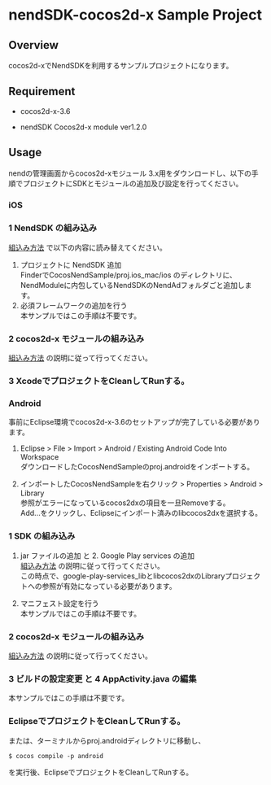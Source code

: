 nendSDK-cocos2d-x Sample Project
==================
## Overview
cocos2d-xでNendSDKを利用するサンプルプロジェクトになります。  

## Requirement

* cocos2d-x-3.6

* nendSDK Cocos2d-x module ver1.2.0

## Usage
nendの管理画面からcocos2d-xモジュール 3.x用をダウンロードし、以下の手順でプロジェクトにSDKとモジュールの追加及び設定を行ってください。

### iOS  

### 1 NendSDK の組み込み
[組込み方法](https://github.com/fan-ADN/nendSDK-cocos2d-x/wiki/組込み方法) で以下の内容に読み替えてください。

1. プロジェクトに NendSDK 追加  
FinderでCocosNendSample/proj.ios_mac/ios のディレクトリに、NendModuleに内包しているNendSDKのNendAdフォルダごと追加します。  
2. 必須フレームワークの追加を行う  
本サンプルではこの手順は不要です。

### 2 cocos2d-x モジュールの組み込み
[組込み方法](https://github.com/fan-ADN/nendSDK-cocos2d-x/wiki/組込み方法) の説明に従って行ってください。


### 3 XcodeでプロジェクトをCleanしてRunする。

### Android  
事前にEclipse環境でcocos2d-x-3.6のセットアップが完了している必要があります。

1. Eclipse > File > Import > Android / Existing Android Code Into Workspace  
ダウンロードしたCocosNendSampleのproj.androidをインポートする。

2. インポートしたCocosNendSampleを右クリック > Properties > Android > Library  
参照がエラーになっているcocos2dxの項目を一旦Removeする。  
Add...をクリックし、Eclipseにインポート済みのlibcocos2dxを選択する。  

### 1 SDK の組み込み
1. jar ファイルの追加  と 2. Google Play services の追加  
[組込み方法](https://github.com/fan-ADN/nendSDK-cocos2d-x/wiki/組込み方法) の説明に従って行ってください。  
この時点で、google-play-services_libとlibcocos2dxのLibraryプロジェクトへの参照が有効になっている必要があります。

3. マニフェスト設定を行う  
本サンプルではこの手順は不要です。

### 2 cocos2d-x モジュールの組み込み
[組込み方法](https://github.com/fan-ADN/nendSDK-cocos2d-x/wiki/組込み方法/) の説明に従って行ってください。

### 3 ビルドの設定変更 と 4 AppActivity.java の編集
本サンプルではこの手順は不要です。


### EclipseでプロジェクトをCleanしてRunする。  
   または、ターミナルからproj.androidディレクトリに移動し、
   ```
   $ cocos compile -p android
   ```
   を実行後、EclipseでプロジェクトをCleanしてRunする。
